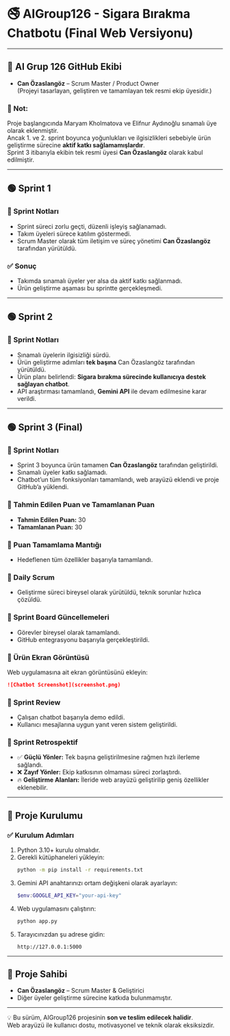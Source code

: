 # 🚭 AIGroup126 - Sigara Bırakma Chatbotu (Final Web Versiyonu)

---

## 👥 AI Grup 126 GitHub Ekibi

- **Can Özaslangöz** – Scrum Master / Product Owner  
  (Projeyi tasarlayan, geliştiren ve tamamlayan tek resmi ekip üyesidir.)

### 📝 Not:
Proje başlangıcında Maryam Kholmatova ve Elifnur Aydınoğlu sınamalı üye olarak eklenmiştir.  
Ancak 1. ve 2. sprint boyunca yoğunlukları ve ilgisizlikleri sebebiyle ürün geliştirme sürecine **aktif katkı sağlamamışlardır**.  
Sprint 3 itibarıyla ekibin tek resmi üyesi **Can Özaslangöz** olarak kabul edilmiştir.

---

## 🟢 Sprint 1

### 📌 Sprint Notları
- Sprint süreci zorlu geçti, düzenli işleyiş sağlanamadı.  
- Takım üyeleri sürece katılım göstermedi.  
- Scrum Master olarak tüm iletişim ve süreç yönetimi **Can Özaslangöz** tarafından yürütüldü.

### ✅ Sonuç
- Takımda sınamalı üyeler yer alsa da aktif katkı sağlanmadı.  
- Ürün geliştirme aşaması bu sprintte gerçekleşmedi.

---

## 🟢 Sprint 2

### 📌 Sprint Notları
- Sınamalı üyelerin ilgisizliği sürdü.  
- Ürün geliştirme adımları **tek başına** Can Özaslangöz tarafından yürütüldü.  
- Ürün planı belirlendi: **Sigara bırakma sürecinde kullanıcıya destek sağlayan chatbot**.  
- API araştırması tamamlandı, **Gemini API** ile devam edilmesine karar verildi.

---

## 🟢 Sprint 3 (Final)

### 📌 Sprint Notları
- Sprint 3 boyunca ürün tamamen **Can Özaslangöz** tarafından geliştirildi.  
- Sınamalı üyeler katkı sağlamadı.  
- Chatbot’un tüm fonksiyonları tamamlandı, web arayüzü eklendi ve proje GitHub’a yüklendi.

### 📌 Tahmin Edilen Puan ve Tamamlanan Puan
- **Tahmin Edilen Puan:** 30  
- **Tamamlanan Puan:** 30  

### 📌 Puan Tamamlama Mantığı
- Hedeflenen tüm özellikler başarıyla tamamlandı.

### 📌 Daily Scrum
- Geliştirme süreci bireysel olarak yürütüldü, teknik sorunlar hızlıca çözüldü.

### 📌 Sprint Board Güncellemeleri
- Görevler bireysel olarak tamamlandı.  
- GitHub entegrasyonu başarıyla gerçekleştirildi.

### 📸 Ürün Ekran Görüntüsü
Web uygulamasına ait ekran görüntüsünü ekleyin:  
```markdown
![Chatbot Screenshot](screenshot.png)
```

### 📌 Sprint Review
- Çalışan chatbot başarıyla demo edildi.  
- Kullanıcı mesajlarına uygun yanıt veren sistem geliştirildi.

### 📌 Sprint Retrospektif
- ✅ **Güçlü Yönler:** Tek başına geliştirilmesine rağmen hızlı ilerleme sağlandı.  
- ❌ **Zayıf Yönler:** Ekip katkısının olmaması süreci zorlaştırdı.  
- 🔥 **Geliştirme Alanları:** İleride web arayüzü geliştirilip geniş özellikler eklenebilir.

---

## 🚀 Proje Kurulumu

### ✅ Kurulum Adımları
1. Python 3.10+ kurulu olmalıdır.
2. Gerekli kütüphaneleri yükleyin:
   ```bash
   python -m pip install -r requirements.txt
   ```
3. Gemini API anahtarınızı ortam değişkeni olarak ayarlayın:
   ```powershell
   $env:GOOGLE_API_KEY="your-api-key"
   ```
4. Web uygulamasını çalıştırın:
   ```bash
   python app.py
   ```
5. Tarayıcınızdan şu adrese gidin:
   ```
   http://127.0.0.1:5000
   ```

---

## 👤 Proje Sahibi
- **Can Özaslangöz** – Scrum Master & Geliştirici  
- Diğer üyeler geliştirme sürecine katkıda bulunmamıştır.

---

💡 Bu sürüm, AIGroup126 projesinin **son ve teslim edilecek halidir**.  
Web arayüzü ile kullanıcı dostu, motivasyonel ve teknik olarak eksiksizdir.
